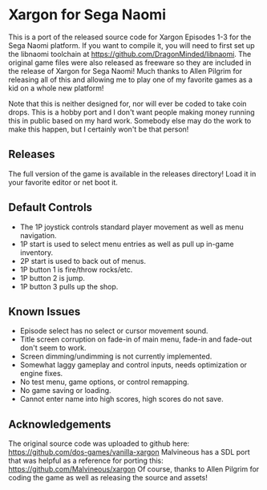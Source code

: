 # Xargon for Sega Naomi

This is a port of the released source code for Xargon Episodes 1-3 for the Sega Naomi platform. If you want
to compile it, you will need to first set up the libnaomi toolchain at https://github.com/DragonMinded/libnaomi.
The original game files were also released as freeware so they are included in the release of Xargon for
Sega Naomi! Much thanks to Allen Pilgrim for releasing all of this and allowing me to play one of my favorite
games as a kid on a whole new platform!

Note that this is neither designed for, nor will ever be coded to take coin drops. This is a hobby port and
I don't want people making money running this in public based on my hard work. Somebody else may do the work
to make this happen, but I certainly won't be that person!

## Releases

The full version of the game is available in the releases directory! Load it in your favorite editor or net boot it.

## Default Controls

* The 1P joystick controls standard player movement as well as menu navigation.
* 1P start is used to select menu entries as well as pull up in-game inventory.
* 2P start is used to back out of menus.
* 1P button 1 is fire/throw rocks/etc.
* 1P button 2 is jump.
* 1P button 3 pulls up the shop.

## Known Issues

* Episode select has no select or cursor movement sound.
* Title screen corruption on fade-in of main menu, fade-in and fade-out don't seem to work.
* Screen dimming/undimming is not currently implemented.
* Somewhat laggy gameplay and control inputs, needs optimization or engine fixes.
* No test menu, game options, or control remapping.
* No game saving or loading.
* Cannot enter name into high scores, high scores do not save.

## Acknowledgements

The original source code was uploaded to github here: https://github.com/dos-games/vanilla-xargon
Malvineous has a SDL port that was helpful as a reference for porting this: https://github.com/Malvineous/xargon
Of course, thanks to Allen Pilgrim for coding the game as well as releasing the source and assets!
